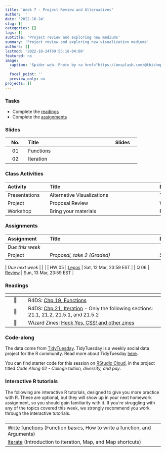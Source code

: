```yaml
---
title: 'Week 7 - Project Review and Alternatives'
author: ''
date: '2022-10-24'
slug: []
categories: []
tags: []
subtitle: 'Project review and exploring new mediums'
summary: 'Project review and exploring new visualization mediums'
authors: []
lastmod: '2022-10-24T09:55:18-04:00'
featured: no
image:
  caption: 'Spider web. Photo by <a href="https://unsplash.com/@tbishop2?utm_source=unsplash&utm_medium=referral&utm_content=creditCopyText">Thomas Bishop</a> on <a href="https://unsplash.com/s/photos/spider-web-dew?utm_source=unsplash&utm_medium=referral&utm_content=creditCopyText">Unsplash</a>
  '
  focal_point: ''
  preview_only: no
projects: []
---
```


### Tasks

- Complete the [readings](/post/07-week/#readings)
- Complete the [assignments](/post/07-week/#assignments)


### Slides

| <div style="width:50px;text-align:center">No.</div> | <div style="width:250px;text-align:left">Title</div> | <div style="width:80px;text-align:center">Slides</div> |
|:---:|:---------------------|:-------:|
| 01 | Functions | [<span style='color: #4b5357;'><i class='fas fa-desktop fa-lg'></i></span>](https://laurielbaker.github.io/DCS-210/course-materials/slides/u2-d21-functions/u2-d21-functions.html) | 
| 02 | Iteration | [<span style='color: #4b5357;'><i class='fas fa-desktop fa-lg'></i></span>](https://laurielbaker.github.io/DCS-210/course-materials/slides/u2-d22-iteration/u2-d22-iteration.html) | 

### Class Activities

| <div style="width:120px;text-align:left">Activity</div> | <div style="width:340px;text-align:left">Title</div> | <div style="width:200px;text-align:left">Date</div> |
|:---|:---|:---|
| Presentations | Alternative Visualizations | Tue, 1 Mar |
| Project | Proposal Review | Wed, 1 Mar |
| Workshop | Bring your materials | Fri, 3 Mar |


### Assignments

| <div style="width:120px;text-align:left">Assignment</div> | <div style="width:340px;text-align:left">Title</div> | <div style="width:200px;text-align:left">Due</div> |
|:---|:---|:---|
| *Due this week* | | |
| Project | *Proposal, take 2 (Graded)* | Sat, 5 Mar, 23:59 EST |

| *Due next week* | | |
| HW 05 | [Legos](https://laurielbaker.github.io/DCS-210/course-materials/hw-instructions/hw-05/hw-05-legos.html) | Sat, 12 Mar, 23:59 EST |
| Q 06 | [Review](https://laurie-the-student-baker.shinyapps.io/06-review/#section-get-started) | Sun, 13 Mar, 23:59 EST |

### Readings

| <div style="width:50px"></div>  | <div style="width:420px"></div>  |  <div style="width:200px"></div> |
|:---:|:---|:---:|
| :open_book: | R4DS: [Chp 19, Functions](https://r4ds.had.co.nz/functions.html) | **Required** |
| :open_book: | R4DS: [Chp 21, Iteration](https://r4ds.had.co.nz/iteration.html) - Only the following sections: 21.1, 21.2, 21.5.1, and 21.5.2 | **Optional** |
| :open_book: | Wizard Zines: [Heck Yes, CSS! and other zines](https://wizardzines.com/zines/css/) | **Optional** |

### Code-along

The data come from [TidyTuesday](https://github.com/rfordatascience/tidytuesday/blob/master/data/2020/2020-03-10/readme.md). TidyTuesday is a weekly social data project for the R community. Read more about TidyTuesday [here](https://github.com/rfordatascience/tidytuesday). 

You can find starter code for this session on [RStudio Cloud](https://rstudio.cloud/), in the project titled *Code Along 02 - College tuition, diversity, and pay*.

### Interactive R tutorials

The following are interactive R tutorials, designed to give you more practice with R. These are optional, but they will show up in your next homework assignment, so you should gain familiarity with it. If you're struggling with any of the topics covered this week, we strongly recommend you work through the interactive tutorials.

|  <div style="width:480px"></div>  |  <div style="width:200px"></div>  |
|:---|:---|
| [Write functions](https://rstudio.cloud/learn/primers/6) (Function basics, How to write a function, and Arguments) | *Optional* |
| [Iterate](https://rstudio.cloud/learn/primers/5) (Introduction to iteration, Map, and Map shortcuts) | *Optional* |

